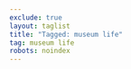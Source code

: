 ```yaml
---
exclude: true
layout: taglist
title: "Tagged: museum life"
tag: museum life
robots: noindex
---
```

